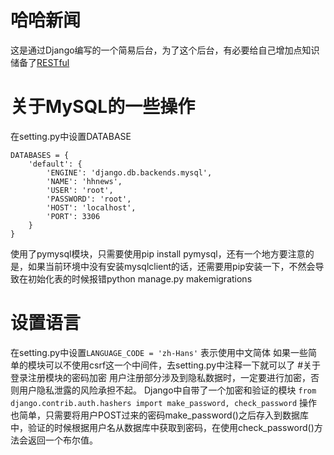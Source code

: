 # 哈哈新闻
这是通过Django编写的一个简易后台，为了这个后台，有必要给自己增加点知识储备了[RESTful](http://www.ruanyifeng.com/blog/2011/09/restful)
# 关于MySQL的一些操作
在setting.py中设置DATABASE
```
DATABASES = {
    'default': {
        'ENGINE': 'django.db.backends.mysql',
        'NAME': 'hhnews',
        'USER': 'root',
        'PASSWORD': 'root',
        'HOST': 'localhost',
        'PORT': 3306
    }
}
```
使用了pymysql模块，只需要使用pip install pymysql，还有一个地方要注意的是，如果当前环境中没有安装mysqlclient的话，还需要用pip安装一下，不然会导致在初始化表的时候报错python manage.py makemigrations
# 设置语言
在setting.py中设置`LANGUAGE_CODE = 'zh-Hans'`  表示使用中文简体
如果一些简单的模块可以不使用csrf这一个中间件，去setting.py中注释一下就可以了
#关于登录注册模块的密码加密
用户注册部分涉及到隐私数据时，一定要进行加密，否则用户隐私泄露的风险承担不起。
Django中自带了一个加密和验证的模块
    `from django.contrib.auth.hashers import make_password, check_password`
操作也简单，只需要将用户POST过来的密码make_password()之后存入到数据库中，验证的时候根据用户名从数据库中获取到密码，在使用check_password()方法会返回一个布尔值。